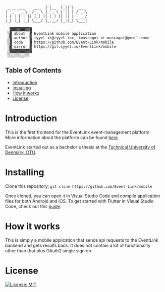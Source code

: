 ```
                   _      _  _       
 _ __ ___    ___  | |__  (_)| |  ___ 
| '_ ` _ \  / _ \ | '_ \ | || | / _ \
| | | | | || (_) || |_) || || ||  __/
|_| |_| |_| \___/ |_.__/ |_||_| \___|
                                                                               
  ▓▓▓▓▓▓▓▓▓▓
 ░▓ about  ▓ EventLink mobile application
 ░▓ author ▓ iyyel <i@iyyel.io>, tmascagni <t.mascagni@gmail.com>
 ░▓ code   ▓ https://github.com/Event-Link/mobile
 ░▓ mirror ▓ https://git.iyyel.io/EventLink/mobile
 ░▓▓▓▓▓▓▓▓▓▓
 ░░░░░░░░░░
```

## Table of Contents
 - [Introduction](#Introduction)
 - [Installing](#Installing)
 - [How it works](#How-it-works)
 - [License](#License)

# Introduction

This is the first frontend for the EventLink event-management platform. More information about the platform can be found [here](https://github.com/Event-Link/EventLink).

EventLink started out as a bachelor's thesis at the [Technical University of Denmark, DTU](https://www.dtu.dk).

# Installing

Clone this repository:
`git clone https://github.com/Event-Link/mobile`

Once cloned, you can open it in Visual Studio Code and compile application files for both Android and iOS. To get started with Flutter in Visual Studio Code, check out this [guide](https://flutter.dev/docs/development/tools/vs-code).

# How it works

This is simply a mobile application that sends api requests to the EventLink backend and gets results back. It does not contain a lot of functionality other than that plus OAuth2 single sign on.

# License

[![License: MIT](https://img.shields.io/badge/License-MIT-yellow.svg)](LICENSE.md)
